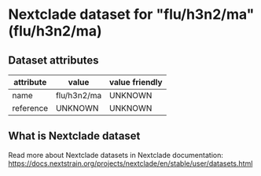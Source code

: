 # Nextclade dataset for "flu/h3n2/ma" (flu/h3n2/ma)


## Dataset attributes

| attribute            | value                | value friendly                           |
| -------------------- | -------------------- | ---------------------------------------- |
| name                 | flu/h3n2/ma          | UNKNOWN                                  |
| reference            | UNKNOWN              | UNKNOWN                                  |


## What is Nextclade dataset

Read more about Nextclade datasets in Nextclade documentation: https://docs.nextstrain.org/projects/nextclade/en/stable/user/datasets.html
